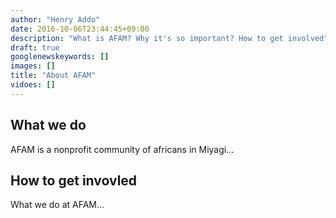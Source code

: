```yaml
---
author: "Henry Addo"
date: 2016-10-06T23:44:45+09:00
description: "What is AFAM? Why it's so important? How to get involved"
draft: true
googlenewskeywords: []
images: []
title: "About AFAM"
vidoes: []
---
```


## What we do

AFAM is a nonprofit community of africans in Miyagi...

## How to get invovled

What we do at AFAM...

